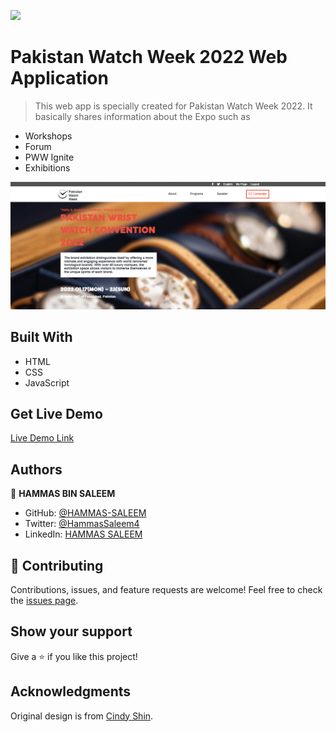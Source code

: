 ![](https://img.shields.io/badge/Microverse-blueviolet)

# Pakistan Watch Week 2022 Web Application

> This web app is specially created for Pakistan Watch Week 2022. It basically shares information about the Expo such as

- Workshops
- Forum
- PWW Ignite
- Exhibitions

![screenshot](./images/capstone.gif)

## Built With

- HTML
- CSS
- JavaScript

## Get Live Demo

[Live Demo Link](https://hammas-saleem.github.io/Pakistan-Watch-Week-2022/)

## Authors

👤 **HAMMAS BIN SALEEM**
- GitHub: [@HAMMAS-SALEEM](https://github.com/HAMMAS-SALEEM)
- Twitter: [@HammasSaleem4](https://twitter.com/HammasSaleem4)
- LinkedIn: [HAMMAS SALEEM](https://www.linkedin.com/in/hammas-saleem-407)

## 🤝 Contributing
Contributions, issues, and feature requests are welcome!
Feel free to check the [issues page](../../issues/).

## Show your support
Give a ⭐️ if you like this project!

## Acknowledgments
Original design is from [Cindy Shin](https://www.behance.net/gallery/29845175/CC-Global-Summit-2015).
